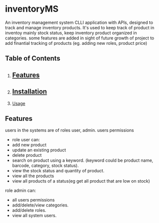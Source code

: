 # inventoryMS
An inventory management system CLLI application with APIs, designed to track and manage inventory products. It's used to keep track of product in inventoy mainly stock status, keep inventory product organized in categories.
some features are added in sight of future growth of project to add finantial tracking of products (eg. adding new roles, product price)

## Table of Contents

1. [Features](#features)
   ---
3. [Installation](#installation)
   ---
5. [Usage](#usage)

## Features
users in the systems are of roles user, admin.
users permissions

- role user can:
- add new product 
- update an existing product 
- delete product 
- search on product using a keyword. (keyword could be product name, barcode, category, stock status).
- view the stock status and quantity of product.
- view all the products
- view all products of a status(eg get all product that are low on stock)

role admin can:
- all users permissions 
- add/delete/view categories.
- add/delete roles.
- view all system users.



